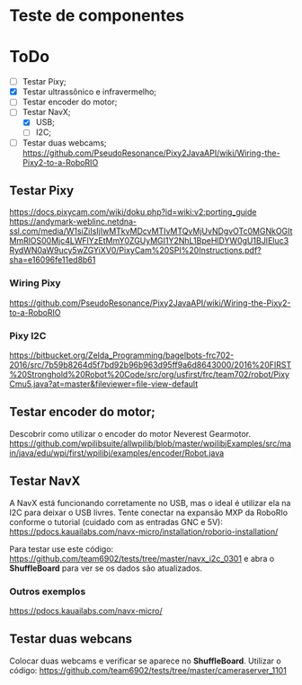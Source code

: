 # Teste de componentes

# ToDo

- [ ] Testar Pixy;
- [x] Testar ultrassônico e infravermelho;
- [ ] Testar encoder do motor;
- [ ] Testar NavX;
	- [x] USB;
	- [ ] I2C;
- [ ] Testar duas webcams;
https://github.com/PseudoResonance/Pixy2JavaAPI/wiki/Wiring-the-Pixy2-to-a-RoboRIO
## Testar Pixy

https://docs.pixycam.com/wiki/doku.php?id=wiki:v2:porting_guide
https://andymark-weblinc.netdna-ssl.com/media/W1siZiIsIjIwMTkvMDcvMTIvMTQvMjUvNDgvOTc0MGNkOGItMmRlOS00Mjc4LWFlYzEtMmY0ZGUyMGI1Y2NhL1BpeHlDYW0gU1BJIEluc3RydWN0aW9ucy5wZGYiXV0/PixyCam%20SPI%20Instructions.pdf?sha=e16096fe11ed8b61

### Wiring Pixy

https://github.com/PseudoResonance/Pixy2JavaAPI/wiki/Wiring-the-Pixy2-to-a-RoboRIO

### Pixy I2C
https://bitbucket.org/Zelda_Programming/bagelbots-frc702-2016/src/7b59b8264d5f7bd92b96b963d95ff9a6d8643000/2016%20FIRST%20Stronghold%20Robot%20Code/src/org/usfirst/frc/team702/robot/PixyCmu5.java?at=master&fileviewer=file-view-default

## Testar encoder do motor;

Descobrir como utilizar o encoder do motor Neverest Gearmotor.
https://github.com/wpilibsuite/allwpilib/blob/master/wpilibjExamples/src/main/java/edu/wpi/first/wpilibj/examples/encoder/Robot.java

## Testar NavX

A NavX está funcionando corretamente no USB, mas o ideal é utilizar ela na I2C para deixar o USB livres.
Tente conectar na expansão MXP da RoboRIo conforme o tutorial (cuidado com as entradas GNC e 5V):
https://pdocs.kauailabs.com/navx-micro/installation/roborio-installation/

Para testar use este código: https://github.com/team6902/tests/tree/master/navx_i2c_0301 e abra o __ShuffleBoard__ para ver se os dados são atualizados.

### Outros exemplos

https://pdocs.kauailabs.com/navx-micro/

## Testar duas webcans

Colocar duas webcams e verificar se aparece no __ShuffleBoard__.
Utilizar o código: https://github.com/team6902/tests/tree/master/cameraserver_1101 

